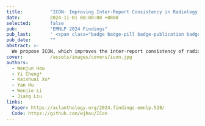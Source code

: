 ```yaml
---
title:          "ICON: Improving Inter-Report Consistency in Radiology Report Generation via Lesion-aware Mixup Augmentation"
date:           2024-11-01 00:00:00 +0800
selected:       false
pub:            "EMNLP 2024 Findings"
pub_last:       ' <span class="badge badge-pill badge-publication badge-warning">Findings</span>'
pub_date:       ""
abstract: >-
  We propose ICON, which improves the inter-report consistency of radiology report generation. Aiming to enhance the system’s ability to capture similarities in semantically equivalent lesions, our approach first involves extracting lesions from input images and examining their characteristics. Then, we introduce a lesion-aware mixup technique to ensure that the representations of the semantically equivalent lesions align with the same attributes, achieved through a linear combination during the training phase. Extensive experiments on three publicly available chest X-ray datasets verify the effectiveness of our approach, both in terms of improving the consistency and accuracy of the generated reports.
cover:          /assets/images/covers/icon.jpg
authors:
  - Wenjun Hou
  - Yi Cheng*
  - Kaishuai Xu*
  - Yan Hu
  - Wenjie Li
  - Jiang Liu
links:
  Paper: https://aclanthology.org/2024.findings-emnlp.528/
  Code: https://github.com/wjhou/ICon
---
```

